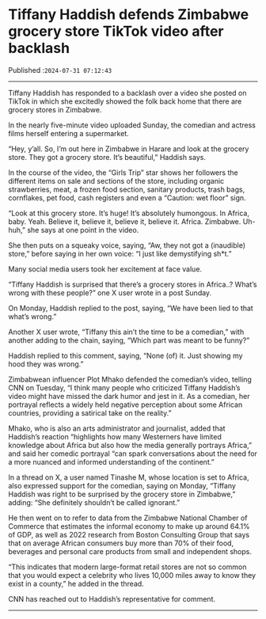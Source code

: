 # Tiffany Haddish defends Zimbabwe grocery store TikTok video after backlash

Published :`2024-07-31 07:12:43`

---

Tiffany Haddish has responded to a backlash over a video she posted on TikTok in which she excitedly showed the folk back home that there are grocery stores in Zimbabwe.

In the nearly five-minute video uploaded Sunday, the comedian and actress films herself entering a supermarket.

“Hey, y’all. So, I’m out here in Zimbabwe in Harare and look at the grocery store. They got a grocery store. It’s beautiful,” Haddish says.

In the course of the video, the “Girls Trip” star shows her followers the different items on sale and sections of the store, including organic strawberries, meat, a frozen food section, sanitary products, trash bags, cornflakes, pet food, cash registers and even a “Caution: wet floor” sign.

“Look at this grocery store. It’s huge! It’s absolutely humongous. In Africa, baby. Yeah. Believe it, believe it, believe it, believe it. Africa. Zimbabwe. Uh-huh,” she says at one point in the video.

She then puts on a squeaky voice, saying, “Aw, they not got a (inaudible) store,” before saying in her own voice: “I just like demystifying sh*t.”

Many social media users took her excitement at face value.

“Tiffany Haddish is surprised that there’s a grocery stores in Africa..? What’s wrong with these people?” one X user wrote in a post Sunday.

On Monday, Haddish replied to the post, saying, “We have been lied to that what’s wrong.”

Another X user wrote, “Tiffany this ain’t the time to be a comedian,” with another adding to the chain, saying, “Which part was meant to be funny?”

Haddish replied to this comment, saying, “None (of) it. Just showing my hood they was wrong.”

Zimbabwean influencer Plot Mhako defended the comedian’s video, telling CNN on Tuesday, “I think many people who criticized Tiffany Haddish’s video might have missed the dark humor and jest in it. As a comedian, her portrayal reflects a widely held negative perception about some African countries, providing a satirical take on the reality.”

Mhako, who is also an arts administrator and journalist, added that Haddish’s reaction “highlights how many Westerners have limited knowledge about Africa but also how the media generally portrays Africa,” and said her comedic portrayal “can spark conversations about the need for a more nuanced and informed understanding of the continent.”

In a thread on X, a user named Tinashe M, whose location is set to Africa, also expressed support for the comedian, saying on Monday, “Tiffany Haddish was right to be surprised by the grocery store in Zimbabwe,” adding: “She definitely shouldn’t be called ignorant.”

He then went on to refer to data from the Zimbabwe National Chamber of Commerce that estimates the informal economy to make up around 64.1% of GDP, as well as 2022 research from Boston Consulting Group that says that on average African consumers buy more than 70% of their food, beverages and personal care products from small and independent shops.

“This indicates that modern large-format retail stores are not so common that you would expect a celebrity who lives 10,000 miles away to know they exist in a county,” he added in the thread.

CNN has reached out to Haddish’s representative for comment.

---

